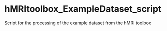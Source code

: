 # hMRItoolbox_ExampleDataset_script
Script for the processing of the example dataset from the hMRI toolbox
